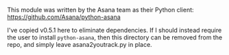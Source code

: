 This module was written by the Asana team as their Python client:
https://github.com/Asana/python-asana

I've copied v0.5.1 here to eliminate dependencies. If I should instead require the user to install `python-asana`, then
this directory can be removed from the repo, and simply leave asana2youtrack.py in place. 